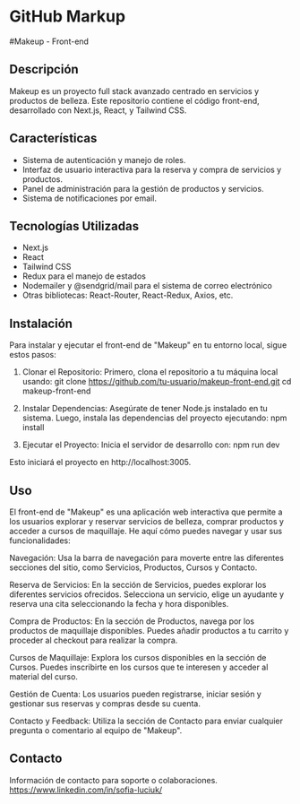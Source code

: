 GitHub Markup
=============
#Makeup - Front-end

## Descripción
Makeup es un proyecto full stack avanzado centrado en servicios y productos de belleza. Este repositorio contiene el código front-end, desarrollado con Next.js, React, y Tailwind CSS.

## Características
- Sistema de autenticación y manejo de roles.
- Interfaz de usuario interactiva para la reserva y compra de servicios y productos.
- Panel de administración para la gestión de productos y servicios.
- Sistema de notificaciones por email.

## Tecnologías Utilizadas
- Next.js
- React
- Tailwind CSS
- Redux para el manejo de estados
- Nodemailer y @sendgrid/mail para el sistema de correo electrónico
- Otras bibliotecas: React-Router, React-Redux, Axios, etc.

## Instalación
Para instalar y ejecutar el front-end de "Makeup" en tu entorno local, sigue estos pasos:

1) Clonar el Repositorio: Primero, clona el repositorio a tu máquina local usando:
git clone https://github.com/tu-usuario/makeup-front-end.git
cd makeup-front-end

2) Instalar Dependencias: Asegúrate de tener Node.js instalado en tu sistema. Luego, instala las dependencias del proyecto ejecutando:
npm install

3) Ejecutar el Proyecto: Inicia el servidor de desarrollo con:
npm run dev

Esto iniciará el proyecto en http://localhost:3005.



## Uso
El front-end de "Makeup" es una aplicación web interactiva que permite a los usuarios explorar y reservar servicios de belleza, comprar productos y acceder a cursos de maquillaje. He aquí cómo puedes navegar y usar sus funcionalidades:

Navegación: Usa la barra de navegación para moverte entre las diferentes secciones del sitio, como Servicios, Productos, Cursos y Contacto.

Reserva de Servicios: En la sección de Servicios, puedes explorar los diferentes servicios ofrecidos. Selecciona un servicio, elige un ayudante y reserva una cita seleccionando la fecha y hora disponibles.

Compra de Productos: En la sección de Productos, navega por los productos de maquillaje disponibles. Puedes añadir productos a tu carrito y proceder al checkout para realizar la compra.

Cursos de Maquillaje: Explora los cursos disponibles en la sección de Cursos. Puedes inscribirte en los cursos que te interesen y acceder al material del curso.

Gestión de Cuenta: Los usuarios pueden registrarse, iniciar sesión y gestionar sus reservas y compras desde su cuenta.

Contacto y Feedback: Utiliza la sección de Contacto para enviar cualquier pregunta o comentario al equipo de "Makeup".

## Contacto
Información de contacto para soporte o colaboraciones.
https://www.linkedin.com/in/sofia-luciuk/
